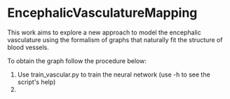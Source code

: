# EncephalicVasculatureMapping
This work aims to explore a new approach to model the encephalic vasculature using the formalism of graphs that naturally fit the structure of blood vessels.

To obtain the graph follow the procedure below:

1) Use train_vascular.py to train the neural network (use -h to see the script's help)
2) 
